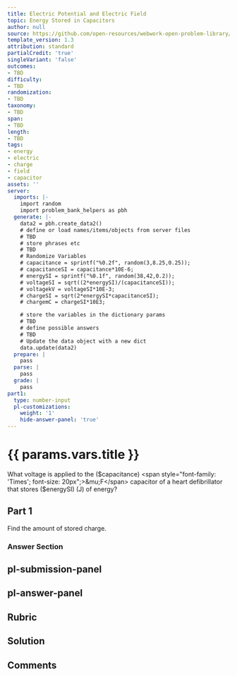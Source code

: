 ```yaml
---
title: Electric Potential and Electric Field
topic: Energy Stored in Capacitors
author: null
source: https://github.com/open-resources/webwork-open-problem-library/tree/master/Contrib/BrockPhysics/College_Physics_Urone/19.Electric_Potential_and_Electric_Field/19-07.Energy_Stored_in_Capacitors/NU_U17_19_07_002.pg
template_version: 1.3
attribution: standard
partialCredit: 'true'
singleVariant: 'false'
outcomes:
- TBD
difficulty:
- TBD
randomization:
- TBD
taxonomy:
- TBD
span:
- TBD
length:
- TBD
tags:
- energy
- electric
- charge
- field
- capacitor
assets: ''
server:
  imports: |-
    import random
    import problem_bank_helpers as pbh
  generate: |-
    data2 = pbh.create_data2()
    # define or load names/items/objects from server files
    # TBD
    # store phrases etc
    # TBD
    # Randomize Variables
    # capacitance = sprintf("%0.2f", random(3,8.25,0.25));
    # capacitanceSI = capacitance*10E-6;
    # energySI = sprintf("%0.1f", random(38,42,0.2));
    # voltageSI = sqrt((2*energySI)/(capacitanceSI));
    # voltagekV = voltageSI*10E-3;
    # chargeSI = sqrt(2*energySI*capacitanceSI);
    # chargemC = chargeSI*10E3;

    # store the variables in the dictionary params
    # TBD
    # define possible answers
    # TBD
    # Update the data object with a new dict
    data.update(data2)
  prepare: |
    pass
  parse: |
    pass
  grade: |
    pass
part1:
  type: number-input
  pl-customizations:
    weight: '1'
    hide-answer-panel: 'true'
---
```


# {{ params.vars.title }} 


What voltage is applied to the ($capacitance) <span style="font-family: 'Times'; font-size: 20px";>&mu;F</span> capacitor of a heart defibrillator that stores ($energySI) (J) of energy?

## Part 1 
Find the amount of stored charge. 


 ### Answer Section


## pl-submission-panel 


## pl-answer-panel 


## Rubric 


## Solution 


## Comments 


